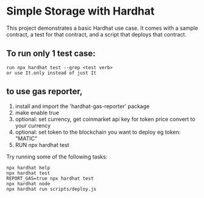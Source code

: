 # Simple Storage with Hardhat

This project demonstrates a basic Hardhat use case. It comes with a sample contract, a test for that contract, and a script that deploys that contract.

## To run only 1 test case:

    run npx hardhat test --grep <test verb>
    or use It.only instead of just It

## to use gas reporter,

1. install and import the 'hardhat-gas-reporter' package
2. make enable true
3. optional: set currency, get coinmarket api key for token price convert to your currency
4. optional: set token to the blockchain you want to deploy eg token: "MATIC"
5. RUN npx hardhat test

Try running some of the following tasks:

```shell
npx hardhat help
npx hardhat test
REPORT_GAS=true npx hardhat test
npx hardhat node
npx hardhat run scripts/deploy.js
```
